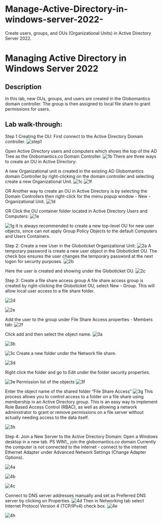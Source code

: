 # Manage-Active-Directory-in-windows-server-2022-
Create users, groups, and OUs (Organizational Units) in Active Directory Server 2022.

<h1>Managing Active Directory in Windows Server 2022 </h1>

<h2>Description</h2>
In this lab, new OUs, groups, and users are created in the Globomantics domain controller. 
The group is then assigned to local file share to grant permissions for users.

<h2>Lab walk-through:</h2>

Step 1 Creating the OU:
First connect to the Active Directory Domain controller.
![step1](https://github.com/brireyn/Manage-Active-Directory-in-windows-server-2022-/assets/96150916/ea929121-e01b-4202-9acc-951b33e00aa3)

Open Active Directory users and computers which shows the top of the AD Tree as the Globomantics.co Domain Controller.
![1b](https://github.com/brireyn/Manage-Active-Directory-in-windows-server-2022-/assets/96150916/9fee3cb6-e4f5-4240-9544-568ed0a80dfd)
There are three ways to create an OU in Active Directory:

A new Organizational unit is created in the existing AD Globomantics domain Controller by right-clicking on the domain controller and selecting create a new Organizational Unit.
![1c](https://github.com/brireyn/Manage-Active-Directory-in-windows-server-2022-/assets/96150916/7477115d-0dff-46d1-8962-186073327985)
![1f](https://github.com/brireyn/Manage-Active-Directory-in-windows-server-2022-/assets/96150916/c024e58e-0f0b-4dbe-b8e6-3afba36d1134)

OR 
Another way to create an OU in Active Directory is by selecting the Domain Controllers then right-click for the menu popup window - New - Organizational Unit. 
![1d](https://github.com/brireyn/Manage-Active-Directory-in-windows-server-2022-/assets/96150916/fd685d22-4d62-4c4a-997e-de418d3e06e0)

OR 
Click the OU container folder located in Active Directory Users and Computers:
![1e](https://github.com/brireyn/Manage-Active-Directory-in-windows-server-2022-/assets/96150916/cd383c10-4b87-4332-8131-dc58ac612237)

![1g](https://github.com/brireyn/Manage-Active-Directory-in-windows-server-2022-/assets/96150916/e5af1797-5ed7-4db3-8c26-de48f8a885f4)
It is always recommended to create a new top-level OU for new user objects, since can not apply Group Policy Objects to the default Computers and Users Containers. 

Step 2: Create a new User in the Globoticket Organizational Unit:
![2a](https://github.com/brireyn/Manage-Active-Directory-in-windows-server-2022-/assets/96150916/a424dc82-206a-4179-8c9a-bbe5d6b5a97c)
A temporary password is create a new user object in the Globoticket OU. The check box ensures the user changes the temporary password at the next logon for security purposes.
![2b](https://github.com/brireyn/Manage-Active-Directory-in-windows-server-2022-/assets/96150916/5dd6c707-36ef-4cbc-8273-02e5eb7a9442)

Here the user is created and showing under the Globoticket OU. 
![2c](https://github.com/brireyn/Manage-Active-Directory-in-windows-server-2022-/assets/96150916/54fe833c-b349-4fb1-a31d-f902fca22032)

Step 3: Create a file share access group 
A file share access group is created by right-clicking the Globoticket OU, select New - Group. This will allow local user access to a file share folder. 

![2d](https://github.com/brireyn/Manage-Active-Directory-in-windows-server-2022-/assets/96150916/f388c399-a46e-458f-b80f-d5f9fd1a79fc)


![2e](https://github.com/brireyn/Manage-Active-Directory-in-windows-server-2022-/assets/96150916/3720d29f-641c-4f8d-8327-f83fdb7df653)

Add the user to the group under File Share Access properties - Members tab:
![2f](https://github.com/brireyn/Manage-Active-Directory-in-windows-server-2022-/assets/96150916/6b65c762-f579-47e7-9213-129b968ec0ff)

Click add and then select the object name.
![3a](https://github.com/brireyn/Manage-Active-Directory-in-windows-server-2022-/assets/96150916/fa87c8d8-9008-41cf-baf1-d29ad14b23a9)

![3b](https://github.com/brireyn/Manage-Active-Directory-in-windows-server-2022-/assets/96150916/3dacd5c1-d667-44ec-835e-84cdec3f6b43)

![3c](https://github.com/brireyn/Manage-Active-Directory-in-windows-server-2022-/assets/96150916/04f2bee3-d130-44b4-8bb0-6f2d20c5ac11)
Create a new folder under the Network file share.

![3d](https://github.com/brireyn/Manage-Active-Directory-in-windows-server-2022-/assets/96150916/6b6affff-7072-4213-96cc-7f9660db0dd3)

Right click the folder and go to Edit under the folder security properties. 

![3e](https://github.com/brireyn/Manage-Active-Directory-in-windows-server-2022-/assets/96150916/5d69d900-3297-493b-90d8-bfef63250c38)
Permission list of the objects 
![3f](https://github.com/brireyn/Manage-Active-Directory-in-windows-server-2022-/assets/96150916/1762f54b-e215-4feb-a71f-3cf6d472a216)

Enter the object name of the shared folder “File Share Access”
![3g](https://github.com/brireyn/Manage-Active-Directory-in-windows-server-2022-/assets/96150916/6bf4ca3e-514f-4c80-81ec-7ace3d5154a6)
This process allows you to control access to a folder on a file share using membership in an Active Directory group. This is an easy way to implement Role Based Access Control (RBAC), as well as allowing a network administrator to grant or remove permissions on a file server without actually needing access to the data itself.

![3h](https://github.com/brireyn/Manage-Active-Directory-in-windows-server-2022-/assets/96150916/24d82465-c5f4-4599-9f3b-8e4e890c4530)

Step 4: Join a New Server to the Active Directory Domain:
Open a Windows desktop in a new tab. PS WIN1,, join the globomantics.co domain 
Currently the computer is not connected to the internet - connect to the internet Ethernet Adapter under Advanced Network Settings (Change Adapter Options).

![4a](https://github.com/brireyn/Manage-Active-Directory-in-windows-server-2022-/assets/96150916/144c9635-52ae-47d5-b74f-3650e5984a95)

![4b](https://github.com/brireyn/Manage-Active-Directory-in-windows-server-2022-/assets/96150916/96bdca92-c360-48fe-97a4-8ab53097d61c)

![4c](https://github.com/brireyn/Manage-Active-Directory-in-windows-server-2022-/assets/96150916/be5b2218-e18f-4b44-8e60-34b35471dbb9)

Connect to DNS server addresses manually and set as Preferred DNS server by clicking on Properties. 
![4d](https://github.com/brireyn/Manage-Active-Directory-in-windows-server-2022-/assets/96150916/6ae952fb-1d2b-45d5-82c7-5aacac69c9c4)
Then in Networking tab select Internet Protocol Version 4 (TCP/IPv4) check box. 
![4e](https://github.com/brireyn/Manage-Active-Directory-in-windows-server-2022-/assets/96150916/8ba4dd38-c24e-48e4-b98c-db65c879aea7)

![4h](https://github.com/brireyn/Manage-Active-Directory-in-windows-server-2022-/assets/96150916/d1b619a9-55d2-4b49-ad3b-ce810760a83d)

